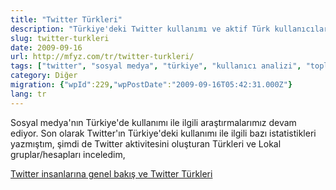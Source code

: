 ```yaml
---
title: "Twitter Türkleri"
description: "Türkiye'deki Twitter kullanımı ve aktif Türk kullanıcılar ile yerel gruplar/hesaplar üzerine yapılan daha kapsamlı bir analize giriş ve yönlendirme yazısı."
slug: twitter-turkleri
date: 2009-09-16
url: http://mfyz.com/tr/twitter-turkleri/
tags: ["twitter", "sosyal medya", "türkiye", "kullanıcı analizi", "topluluk"]
category: Diğer
migration: {"wpId":229,"wpPostDate":"2009-09-16T05:42:31.000Z"}
lang: tr
---
```


Sosyal medya'nın Türkiye'de kullanımı ile ilgili araştırmalarımız devam ediyor. Son olarak Twitter'ın Türkiye'deki kullanımı ile ilgili bazı istatistikleri yazmıştım, şimdi de Twitter aktivitesini oluşturan Türkleri ve Lokal gruplar/hesapları inceledim,

[Twitter insanlarına genel bakış ve Twitter Türkleri](/twitter-insanlarina-genel-bakis-ve-twitter-turkleri/)